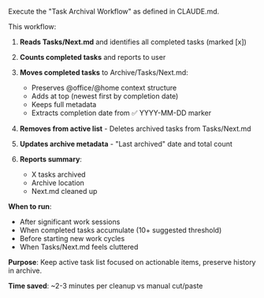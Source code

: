 Execute the "Task Archival Workflow" as defined in CLAUDE.md.

This workflow:

1. **Reads Tasks/Next.md** and identifies all completed tasks (marked [x])

2. **Counts completed tasks** and reports to user

3. **Moves completed tasks** to Archive/Tasks/Next.md:
   - Preserves @office/@home context structure
   - Adds at top (newest first by completion date)
   - Keeps full metadata
   - Extracts completion date from ✅ YYYY-MM-DD marker

4. **Removes from active list** - Deletes archived tasks from Tasks/Next.md

5. **Updates archive metadata** - "Last archived" date and total count

6. **Reports summary**:
   - X tasks archived
   - Archive location
   - Next.md cleaned up

**When to run**:
- After significant work sessions
- When completed tasks accumulate (10+ suggested threshold)
- Before starting new work cycles
- When Tasks/Next.md feels cluttered

**Purpose**: Keep active task list focused on actionable items, preserve history in archive.

**Time saved**: ~2-3 minutes per cleanup vs manual cut/paste
